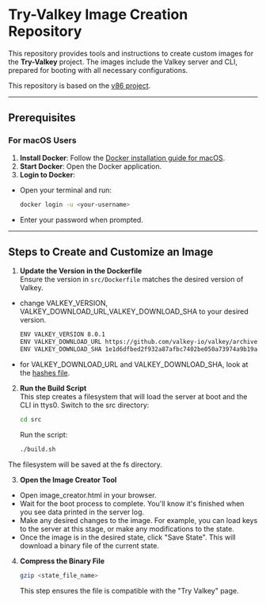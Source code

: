 # Try-Valkey Image Creation Repository

This repository provides tools and instructions to create custom images for the **Try-Valkey** project. The images include the Valkey server and CLI, prepared for booting with all necessary configurations.  

This repository is based on the [v86 project](https://github.com/copy/v86).  

---

## Prerequisites  

### For macOS Users  
1. **Install Docker**: Follow the [Docker installation guide for macOS](https://docs.docker.com/desktop/setup/install/mac-install/).  
2. **Start Docker**: Open the Docker application.  
3. **Login to Docker**:  
  - Open your terminal and run:  
    ```bash
    docker login -u <your-username>
    ```  
  - Enter your password when prompted.  

---

## Steps to Create and Customize an Image  

1. **Update the Version in the Dockerfile**  
  Ensure the version in `src/Dockerfile` matches the desired version of Valkey.
  - change VALKEY_VERSION, VALKEY_DOWNLOAD_URL,VALKEY_DOWNLOAD_SHA to your desired version. 
    ```bash
    ENV VALKEY_VERSION 8.0.1
    ENV VALKEY_DOWNLOAD_URL https://github.com/valkey-io/valkey/archive/refs/tags/8.0.1.tar.gz
    ENV VALKEY_DOWNLOAD_SHA 1e1d6dfbed2f932a87afbc7402be050a73974a9b19a9116897e537a6638e5e1d
    ```
  - for VALKEY_DOWNLOAD_URL and VALKEY_DOWNLOAD_SHA, look at the [hashes file](https://github.com/valkey-io/valkey-hashes). 

2. **Run the Build Script**  
  This step creates a filesystem that will load the server at boot and the CLI in ttys0.
  Switch to the src directory:  
   ```bash
   cd src
   ```
   Run the script:
    ```bash
    ./build.sh
    ```
  The filesystem will be saved at the fs directory.

3. **Open the Image Creator Tool**
  - Open image_creator.html in your browser. 
  - Wait for the boot process to complete. You'll know it's finished when you see data printed in the server log.
  - Make any desired changes to the image. For example, you can load keys to the server at this stage, or make any modifications to the state.
  - Once the image is in the desired state, click "Save State". This will download a binary file of the current state.

4. **Compress the Binary File**
    ```bash
    gzip <state_file_name>
    ```
    This step ensures the file is compatible with the "Try Valkey" page.